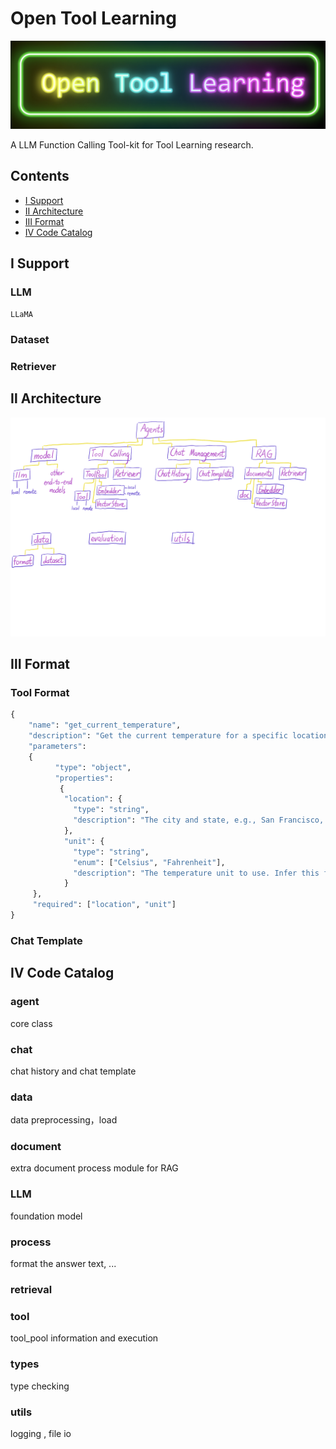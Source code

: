 # Open Tool Learning

![logo](asset/logo.jpeg)

A LLM Function Calling Tool-kit for Tool Learning research.

## Contents

- [Ⅰ Support](##Ⅰ-support)
- [Ⅱ Architecture](##Ⅱ-architecture)
- [Ⅲ Format](##Ⅲ-format)
- [Ⅳ Code Catalog](##Ⅳ-code-catalog)

## Ⅰ Support

### LLM

`LLaMA`

### Dataset



### Retriever

## Ⅱ Architecture

![architecture](asset/architecture.png)


## Ⅲ Format

### Tool Format

```python
{
    "name": "get_current_temperature",
    "description": "Get the current temperature for a specific location",
    "parameters": 
    {
          "type": "object",
          "properties": 
           {
            "location": {
              "type": "string",
              "description": "The city and state, e.g., San Francisco, CA"
            },
            "unit": {
              "type": "string",
              "enum": ["Celsius", "Fahrenheit"],
              "description": "The temperature unit to use. Infer this from the user's location."
            }
     },
     "required": ["location", "unit"]
}
```

### Chat Template




## Ⅳ Code Catalog

### agent

core class

### chat

chat history and chat template

### data

data preprocessing，load

### document

extra document process module for RAG

### LLM

foundation model

### process

format the answer text, ...

### retrieval

### tool

tool_pool information and execution

### types

type checking

### utils

logging , file io

